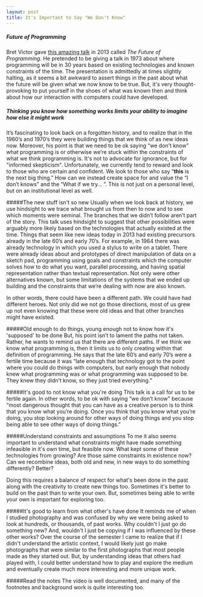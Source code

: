 ```yaml
---
layout: post
title: It's Important to Say "We Don't Know"
---
```

##### Future of Programming
Bret Victor gave [this amazing talk](http://worrydream.com/dbx/) in 2013 called *The Future of Programming*. He pretended to be giving a talk in 1973 about where programming will be in 30 years based on existing technologies and known constraints of the time. The presentation is admittedly at times slightly halting, as it seems a bit awkward to assert things in the past about what the future will be given what we now know to be true. But, it's very thought-provoking to put yourself in the shoes of what was known then and think about how our interaction with computers could have developed.

##### Thinking you know how something works limits your ability to imagine how else it might work
It’s fascinating to look back on a forgotten history, and to realize that in the 1960’s and 1970’s they were building things that we think of as new ideas now. Moreover, his point is that we need to be ok saying “we don’t know” what programming is or otherwise we’re stuck within the constraints of what we think programming is. It's not to advocate for ignorance, but for "informed skepticism". Unfortunately, we currently tend to reward and look to those who are certain and confident. We look to those who say “**this** is the next big thing.” How can we instead create space for and value the “I don’t knows” and the “What if we try… ”. This is not just on a personal level, but on an institutional level as well. 

#####The new stuff isn't so new
Usually when we look back at history, we use hindsight to we trace what brought us from then to now and to see which moments were seminal. The branches that we didn’t follow aren’t part of the story. This talk uses hindsight to suggest that other possibilities were arguably more likely based on the technologies that actually existed at the time. Things that seem like new ideas today in 2013 had existing precursors already in the late 60’s and early 70’s. For example, in 1964 there was already technology in which you used a stylus to write on a tablet. There were already ideas about and prototypes of direct manipulation of data on a sketch pad, programming using goals and constraints which the computer solves how to do what you want, parallel processing, and having spatial representation rather than textual representation. Not only were other alternatives known, but some limitations of the systems that we ended up building and the constraints that we’re dealing with now are also known. 

In other words, there could have been a different path. We could have had different heroes. Not only did we not go those directions, most of us grew up not even knowing that these were old ideas and that other branches might have existed. 

#####Old enough to do things, young enough not to know how it's 'supposed' to be done
But, his point isn’t to lament the paths not taken. Rather, he wants to remind us that there are different paths. If we think we know what programming is, then it limits us to only creating within that definition of programming. He says that the late 60’s and early 70’s were a fertile time because it was “late enough that technology got to the point where you could do things with computers, but early enough that nobody knew what programming was or what programming was supposed to be. They knew they didn’t know, so they just tried everything.”

#####It's good to not know what you're doing 
This talk is a call for us to be fertile again. In other words, to be ok with saying “we don’t know” because “most dangerous thought that you can have as a creative person is to think that you know what you’re doing. Once you think that you know what you’re doing, you stop looking around for other ways of doing things and you stop being able to see other ways of doing things.” 

#####Understand constraints and assumptions
To me it also seems important to understand what constraints might have made something infeasible in it's own time, but feasible now. What kept some of these technologies from growing? Are those same constraints in existence now? Can we recombine ideas, both old and new, in new ways to do something differently? Better? 

Doing this requires a balance of respect for what's been done in the past along with the creativity to create new things too. Sometimes it's better to build on the past than to write your own. But, sometimes being able to write your own is important for exploring too. 

#####It's good to learn from what other's have done
It reminds me of when I studied photography and was confused by why we were being asked to look at hundreds, or thousands, of past works. Why couldn't I just go do something new? And, wouldn't I just be copying if I was influenced by these other works? Over the course of the semester I came to realize that if I didn't understand the artistic context, I would likely just go make photographs that were similar to the first photographs that most people made as they started out. But, by understanding ideas that others had played with, I could better understand how to play and explore the medium and eventually create much more interesting and more unique work.

#####Read the notes 
The video is well documented, and many of the footnotes and background work is quite interesting too.
 


